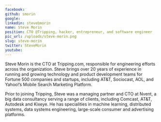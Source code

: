 ```yaml
---
facebook: 
github: smorin
google: 
linkedin: stevebmorin
name: Steve Morin
position: CTO @Tripping, hacker, entrepreneur, and software engineer
pic_url: /uploads/steve-morin.png
slug: steve-morin
twitter: SteveMorin
youtube: 
---
```

<p>Steve Morin is the CTO at Tripping.com, responsible for engineering efforts across the organization. Steve brings over 20 years of experience in running and growing technology and product development teams for Fortune 500 companies and startups, including AT&amp;T, Sociocast, AOL, and Yahoo!&rsquo;s Mobile Search Marketing Platform.</p>

<p>Prior to joining Tripping, Steve was a managing partner and CTO at Nvent, a big data consultancy serving a range of clients, including Comcast, AT&amp;T, Autodesk and Kixeye. He has specialities in machine learning, distributed systems, data systems engineering, large-scale consumer and advertising platforms.</p>
